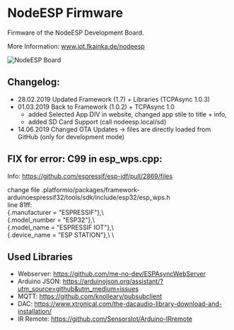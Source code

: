 # NodeESP Firmware
Firmware of the NodeESP Development Board.

More Information: www.iot.fkainka.de/nodeesp

![NodeESP Board](https://iot.fkainka.de/wp-content/uploads/2018/10/board1-1024x402.jpg)

## Changelog:
  * 28.02.2019 Updated Framework (1.7) + Libraries (TCPAsync 1.0.3)
  * 01.03.2019 Back to Framework (1.0.2) +  TCPAsync 1.0
    * added Selected App DIV in website, changed app stile to title +  info,
    * added SD Card Support (call nodeesp.local/sd)
  * 14.06.2019 Changed OTA Updates -> files are directly loaded from GitHub (only for development mode)

## FIX for error: C99 in esp_wps.cpp:
  Info: https://github.com/espressif/esp-idf/pull/2869/files

  change file .platformio/packages/framework-arduinoespressif32/tools/sdk/include/esp32/esp_wps.h\
  line 81ff:\
    {.manufacturer = "ESPRESSIF"},\\ \
    {.model_number = "ESP32"},\\  \
    {.model_name = "ESPRESSIF IOT"},\\  \
    {.device_name = "ESP STATION"},\\  \

## Used Libraries
  * Webserver:    https://github.com/me-no-dev/ESPAsyncWebServer
  * Arduino JSON: https://arduinojson.org/assistant/?utm_source=github&utm_medium=issues
  * MQTT:         https://github.com/knolleary/pubsubclient
  * DAC:          https://www.xtronical.com/the-dacaudio-library-download-and-installation/
  * IR Remote:    https://github.com/SensorsIot/Arduino-IRremote
